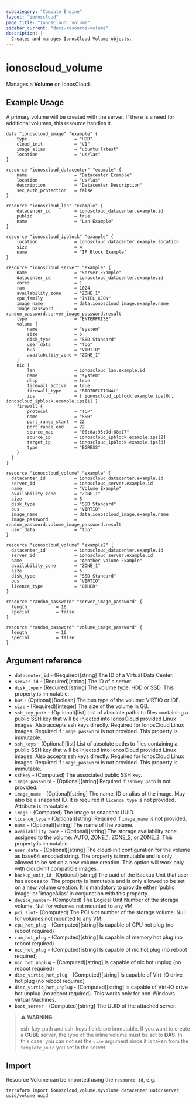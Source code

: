 ```yaml
---
subcategory: "Compute Engine"
layout: "ionoscloud"
page_title: "IonosCloud: volume"
sidebar_current: "docs-resource-volume"
description: |-
  Creates and manages IonosCloud Volume objects.
---
```


# ionoscloud_volume

Manages a **Volume** on IonosCloud.

## Example Usage

A primary volume will be created with the server. If there is a need for additional volumes, this resource handles it.

```hcl
data "ionoscloud_image" "example" {
    type                  = "HDD"
    cloud_init            = "V1"
    image_alias           = "ubuntu:latest"
    location              = "us/las"
}

resource "ionoscloud_datacenter" "example" {
    name                  = "Datacenter Example"
    location              = "us/las"
    description           = "Datacenter Description"
    sec_auth_protection   = false
}

resource "ionoscloud_lan" "example" {
    datacenter_id         = ionoscloud_datacenter.example.id
    public                = true
    name                  = "Lan Example"
}

resource "ionoscloud_ipblock" "example" {
    location              = ionoscloud_datacenter.example.location
    size                  = 4
    name                  = "IP Block Example"
}

resource "ionoscloud_server" "example" {
    name                  = "Server Example"
    datacenter_id         = ionoscloud_datacenter.example.id
    cores                 = 1
    ram                   = 1024
    availability_zone     = "ZONE_1"
    cpu_family            = "INTEL_XEON"
    image_name            = data.ionoscloud_image.example.name
    image_password        = random_password.server_image_password.result
    type                  = "ENTERPRISE"
    volume {
        name              = "system"
        size              = 5
        disk_type         = "SSD Standard"
        user_data         = "foo"
        bus               = "VIRTIO"
        availability_zone = "ZONE_1"
    }
    nic {
        lan               = ionoscloud_lan.example.id
        name              = "system"
        dhcp              = true
        firewall_active   = true
        firewall_type     = "BIDIRECTIONAL"
        ips               = [ ionoscloud_ipblock.example.ips[0], ionoscloud_ipblock.example.ips[1] ]
    firewall {
        protocol          = "TCP"
        name              = "SSH"
        port_range_start  = 22
        port_range_end    = 22
        source_mac        = "00:0a:95:9d:68:17"
        source_ip         = ionoscloud_ipblock.example.ips[2]
        target_ip         = ionoscloud_ipblock.example.ips[3]
        type              = "EGRESS"
    }
  }
}

resource "ionoscloud_volume" "example" {
  datacenter_id           = ionoscloud_datacenter.example.id
  server_id               = ionoscloud_server.example.id
  name                    = "Volume Example"
  availability_zone       = "ZONE_1"
  size                    = 5
  disk_type               = "SSD Standard"
  bus                     = "VIRTIO"
  image_name              = data.ionoscloud_image.example.name
  image_password          = random_password.volume_image_password.result
  user_data               = "foo"
}

resource "ionoscloud_volume" "example2" {
  datacenter_id           = ionoscloud_datacenter.example.id
  server_id               = ionoscloud_server.example.id
  name                    = "Another Volume Example"
  availability_zone       = "ZONE_1"
  size                    = 5
  disk_type               = "SSD Standard"
  bus                     = "VIRTIO"
  licence_type            = "OTHER"
}

resource "random_password" "server_image_password" {
  length           = 16
  special          = false
}

resource "random_password" "volume_image_password" {
  length           = 16
  special          = false
}
```

## Argument reference

* `datacenter_id` - (Required)[string] The ID of a Virtual Data Center.
* `server_id` - (Required)[string] The ID of a server.
* `disk_type` - (Required)[string] The volume type: HDD or SSD. This property is immutable.
* `bus` - (Optional)[Boolean] The bus type of the volume: VIRTIO or IDE.
* `size` -  (Required)[integer] The size of the volume in GB.
* `ssh_key_path` -  (Optional)[list] List of absolute paths to files containing a public SSH key that will be injected into IonosCloud provided Linux images. Also accepts ssh keys directly. Required for IonosCloud Linux images. Required if `image_password` is not provided. This property is immutable.
* `ssh_keys` -  (Optional)[list] List of absolute paths to files containing a public SSH key that will be injected into IonosCloud provided Linux images. Also accepts ssh keys directly. Required for IonosCloud Linux images. Required if `image_password` is not provided. This property is immutable.
* `sshkey` - (Computed) The associated public SSH key.
* `image_password` - (Optional)[string] Required if `sshkey_path` is not provided.
* `image_name` - (Optional)[string] The name, ID or alias of the image. May also be a snapshot ID. It is required if `licence_type` is not provided. Attribute is immutable.
* `image` - (Computed) The image or snapshot UUID.
* `licence_type` - (Optional)[string] Required if `image_name` is not provided.
* `name` - (Optional)[string] The name of the volume.
* `availability_zone` - (Optional)[string] The storage availability zone assigned to the volume: AUTO, ZONE_1, ZONE_2, or ZONE_3. This property is immutable
* `user_data` - (Optional)[string] The cloud-init configuration for the volume as base64 encoded string. The property is immutable and is only allowed to be set on a new volume creation. This option will work only with cloud-init compatible images.
* `backup_unit_id`- (Optional)[string] The uuid of the Backup Unit that user has access to. The property is immutable and is only allowed to be set on a new volume creation. It is mandatory to provide either 'public image' or 'imageAlias' in conjunction with this property.
* `device_number`- (Computed) The Logical Unit Number of the storage volume. Null for volumes not mounted to any VM.
* `pci_slot`- (Computed) The PCI slot number of the storage volume. Null for volumes not mounted to any VM.
* `cpu_hot_plug` - (Computed)[string] Is capable of CPU hot plug (no reboot required)
* `ram_hot_plug` - (Computed)[string] Is capable of memory hot plug (no reboot required)
* `nic_hot_plug` - (Computed)[string] Is capable of nic hot plug (no reboot required)
* `nic_hot_unplug` - (Computed)[string] Is capable of nic hot unplug (no reboot required)
* `disc_virtio_hot_plug` - (Computed)[string] Is capable of Virt-IO drive hot plug (no reboot required)
* `disc_virtio_hot_unplug` - (Computed)[string] Is capable of Virt-IO drive hot unplug (no reboot required). This works only for non-Windows virtual Machines.
* `boot_server` - (Computed)[string] The UUID of the attached server.
> **⚠ WARNING**
>
> ssh_key_path and ssh_keys fields are immutable.
> If you want to create a **CUBE** server, the type of the inline volume must be set to **DAS**. In this case, you can not set the `size` argument since it is taken from the `template_uuid` you set in the server.


## Import

Resource Volume can be imported using the `resource id`, e.g.

```shell
terraform import ionoscloud_volume.myvolume datacenter uuid/server uuid/volume uuid
```

